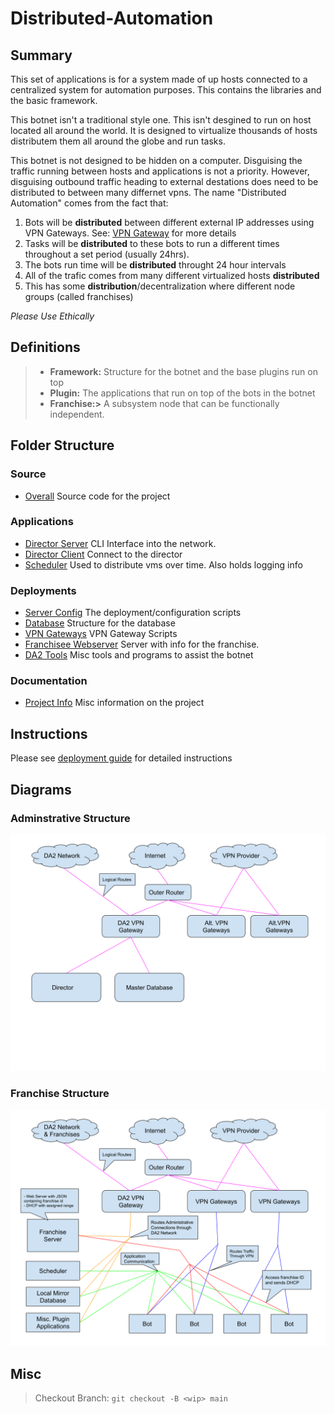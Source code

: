 # Distributed-Automation

## Summary 

This set of applications is for a system made of up hosts connected to a centralized system for automation purposes. 
This contains the libraries and the basic framework. 

This botnet isn't a traditional style one. This isn't desgined to run on host located all around the world.
It is designed to virtualize thousands of hosts distributem them all around the globe and run tasks.

This botnet is not designed to be hidden on a computer. Disguising the traffic running between hosts and applications is not a priority. However, disguising outbound traffic heading to external destations does need to be distributed to between many differnet vpns. The name "Distributed Automation" comes from the fact that:
1. Bots will be <b>distributed</b> between different external IP addresses using VPN Gateways. See: [VPN Gateway](vpn-gateway/) for more details
2. Tasks will be <b>distributed</b> to these bots to run a different times throughout a set period (usually 24hrs). 
3. The bots run time will be <b>distributed</b> throught 24 hour intervals
4. All of the trafic comes from many different virtualized hosts <b>distributed</b>
5. This has some <b>distribution</b>/decentralization where different node groups (called franchises)

<I>Please Use Ethically</I>

## Definitions

> - <b>Framework:</b> Structure for the botnet and the base plugins run on top
> - <b>Plugin:</b> The applications that run on top of the bots in the botnet
> - <b>Franchise:></b> A subsystem node that can be functionally independent. 
## Folder Structure

### Source
- [Overall](DA2/) Source code for the project

### Applications
- [Director Server](DA2/src/com/jtelaa/da2/director/) CLI Interface into the network.
- [Director Client](da2_tools/director_interface/) Connect to the director
- [Scheduler](DA2/src/com/jtelaa/da2/scheduler/) Used to distribute vms over time. Also holds logging info
### Deployments
- [Server Config](deployments/) The deployment/configuration scripts
- [Database](database/) Structure for the database
- [VPN Gateways](vpn-gateway/) VPN Gateway Scripts
- [Franchisee Webserver](franchisee_webserver/) Server with info for the franchise. 
- [DA2 Tools](da2_tools/) Misc tools and programs to assist the botnet
### Documentation
- [Project Info](documentation/) Misc information on the project


## Instructions

Please see [deployment guide](DeploymentGuide.md) for detailed instructions

## Diagrams

### Adminstrative Structure
<img src='documentation/DA2 Administrative Structure.svg'>

### Franchise Structure
<img src='documentation/DA2 Franchise Structure.svg'>

## Misc

> Checkout Branch: ```git checkout -B <wip> main```